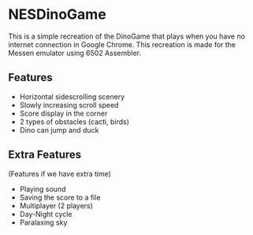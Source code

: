 # NESDinoGame
This is a simple recreation of the DinoGame that plays when you have no internet connection in Google Chrome.
This recreation is made for the Messen emulator using 6502 Assembler.

## Features
- Horizontal sidescrolling scenery
- Slowly increasing scroll speed
- Score display in the corner
- 2 types of obstacles (cacti, birds)
- Dino can jump and duck

## Extra Features
(Features if we have extra time)
- Playing sound
- Saving the score to a file
- Multiplayer (2 players)
- Day-Night cycle
- Paralaxing sky
